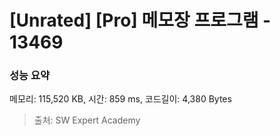 # [Unrated] [Pro] 메모장 프로그램 - 13469

### 성능 요약

메모리: 115,520 KB, 시간: 859 ms, 코드길이: 4,380 Bytes



> 출처: SW Expert Academy

